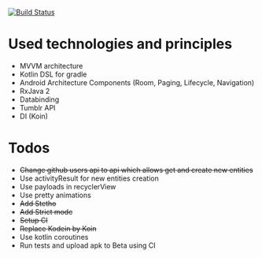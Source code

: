 [![Build Status](https://travis-ci.com/BulatMukhutdinov/Sample.svg?branch=master)](https://travis-ci.com/BulatMukhutdinov/Sample)

# Used technologies and principles
* MVVM architecture
* Kotlin DSL for gradle
* Android Architecture Components (Room, Paging, Lifecycle, Navigation)
* RxJava 2
* Databinding
* Tumblr API
* DI (Koin)

# Todos
* ~~Change github users api to api which allows get and create new entities~~
* Use activityResult for new entities creation
* Use payloads in recyclerView
* Use pretty animations
* ~~Add Stetho~~
* ~~Add Strict mode~~
* ~~Setup CI~~
* ~~Replace Kodein by Koin~~
* Use kotlin coroutines
* Run tests and upload apk to Beta using CI
